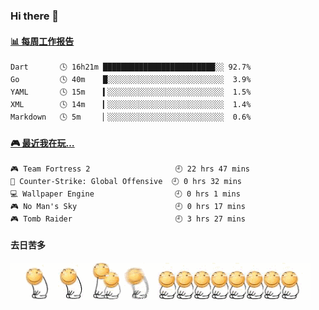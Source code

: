 ### Hi there 👋  

 <!-- waka-box start -->
#### <a href="https://gist.github.com/51d75cccce903a25b1f8cd7ca9d3a329" target="_blank">📊 每周工作报告</a>
```text
Dart       🕓 16h21m █████████████████████████░░ 92.7%
Go         🕓 40m    █░░░░░░░░░░░░░░░░░░░░░░░░░░  3.9%
YAML       🕓 15m    ▍░░░░░░░░░░░░░░░░░░░░░░░░░░  1.5%
XML        🕓 14m    ▎░░░░░░░░░░░░░░░░░░░░░░░░░░  1.4%
Markdown   🕓 5m     ▏░░░░░░░░░░░░░░░░░░░░░░░░░░  0.6%
```
<!-- Powered by https://github.com/journey-ad/waka-box-go . -->
<!-- waka-box end -->


 <!-- steam-box start -->
#### <a href="https://gist.github.com/3b0d2519577a02ab95e5d0d7ca4fa814" target="_blank">🎮 最近我在玩…</a>
```text
🎮 Team Fortress 2                   🕘 22 hrs 47 mins
🔫 Counter-Strike: Global Offensive  🕘 0 hrs 32 mins
💻 Wallpaper Engine                  🕘 0 hrs 1 mins
🎮 No Man's Sky                      🕘 0 hrs 17 mins
🎮 Tomb Raider                       🕘 3 hrs 27 mins
```
<!-- Powered by https://github.com/YouEclipse/steam-box . -->
<!-- steam-box end -->

#### 去日苦多
![](990672b3e82963502a597c34e55546b5.gif)


<!--
**oneto1/oneto1** is a ✨ _special_ ✨ repository because its `README.md` (this file) appears on your GitHub profile.

Here are some ideas to get you started:

- 🔭 I’m currently working on ...
- 🌱 I’m currently learning ...
- 👯 I’m looking to collaborate on ...
- 🤔 I’m looking for help with ...
- 💬 Ask me about ...
- 📫 How to reach me: ...
- 😄 Pronouns: ...
- ⚡ Fun fact: ...
-->
